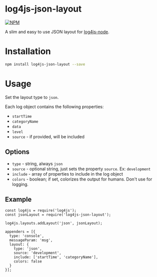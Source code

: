 # log4js-json-layout
[![NPM](https://nodei.co/npm/log4js-json-layout.png?downloads=true&downloadRank=true&stars=true)](https://nodei.co/npm/log4js-json-layout/)

A slim and easy to use JSON layout for [log4js-node](https://github.com/nomiddlename/log4js-node).

# Installation

```bash
npm install log4js-json-layout --save
```

# Usage

Set the layout type to `json`.

Each log object contains the following properties:

- `startTime`
- `categoryName`
- `data`
- `level`
- `source` - if provided, will be included 

## Options

- `type` - string, always `json`
- `source` - optional string, just sets the property `source`. Ex: `development`
- `include` - array of properties to include in the log object
- `colors` - boolean; if set, colorizes the output for humans. Don't use for logging.

## Example

```
const log4js = require('log4js');
const jsonLayout = require('log4js-json-layout');

log4js.layouts.addLayout('json', jsonLayout);

appenders = [{
  type: 'console',
  messageParam: 'msg',
  layout: {
    type: 'json',
    source: 'development',
    include: ['startTime', 'categoryName'],
    colors: false
  }
}];

```
